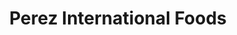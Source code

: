 ---
title: "Perez International Foods"
url: /edgewood/perez-international-foods/
shop: convenience
---